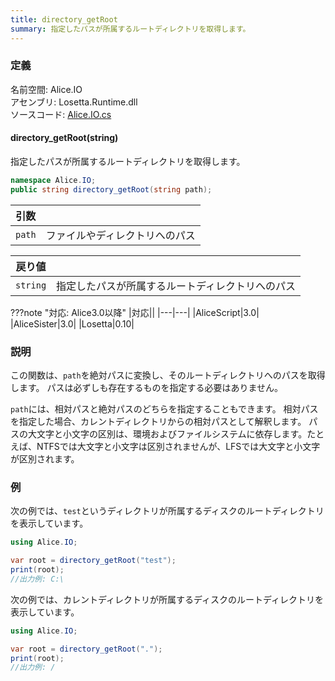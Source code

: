 ```yaml
---
title: directory_getRoot
summary: 指定したパスが所属するルートディレクトリを取得します。
---
```


### 定義
名前空間: Alice.IO<br/>
アセンブリ: Losetta.Runtime.dll<br/>
ソースコード: [Alice.IO.cs](https://github.com/WSOFT-Project/Losetta/blob/master/Losetta.Runtime/Alice.IO.cs)

#### directory_getRoot(string)

指定したパスが所属するルートディレクトリを取得します。

```cs title="AliceScript"
namespace Alice.IO;
public string directory_getRoot(string path);
```

|引数| |
|-|-|
|`path`|ファイルやディレクトリへのパス|

|戻り値| |
|-|-|
|`string`|指定したパスが所属するルートディレクトリへのパス|

???note "対応: Alice3.0以降"
    |対応||
    |---|---|
    |AliceScript|3.0|
    |AliceSister|3.0|
    |Losetta|0.10|

### 説明
この関数は、`path`を絶対パスに変換し、そのルートディレクトリへのパスを取得します。
パスは必ずしも存在するものを指定する必要はありません。

`path`には、相対パスと絶対パスのどちらを指定することもできます。
相対パスを指定した場合、カレントディレクトリからの相対パスとして解釈します。
パスの大文字と小文字の区別は、環境およびファイルシステムに依存します。たとえば、NTFSでは大文字と小文字は区別されませんが、LFSでは大文字と小文字が区別されます。

### 例
次の例では、`test`というディレクトリが所属するディスクのルートディレクトリを表示しています。

```cs title="AliceScript"
using Alice.IO;

var root = directory_getRoot("test");
print(root);
//出力例: C:\
```

次の例では、カレントディレクトリが所属するディスクのルートディレクトリを表示しています。

```cs title="AliceScript"
using Alice.IO;

var root = directory_getRoot(".");
print(root);
//出力例: /
```
